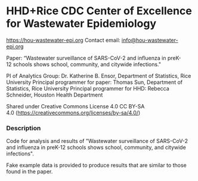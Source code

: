 # HHD+Rice CDC Center of Excellence for Wastewater Epidemiology
https://hou-wastewater-epi.org
Contact email: info@hou-wastewater-epi.org

Paper: “Wastewater surveillance of SARS-CoV-2 and influenza in preK-12 schools shows school, community, and citywide infections."

PI of Analytics Group: Dr. Katherine B. Ensor, Department of Statistics, Rice University
Principal programmer for paper: Thomas Sun, Department of Statistics, Rice University
Principal programmer for HHD: Rebecca Schneider, Houston Health Department

Shared under Creative Commons License 4.0 CC BY-SA 4.0 (https://creativecommons.org/licenses/by-sa/4.0/)

### Description
Code for analysis and results of "Wastewater surveillance of SARS-CoV-2 and influenza in preK-12 schools shows school, community, and citywide infections". 


Fake example data is provided to produce results that are similar to those found in the paper.





